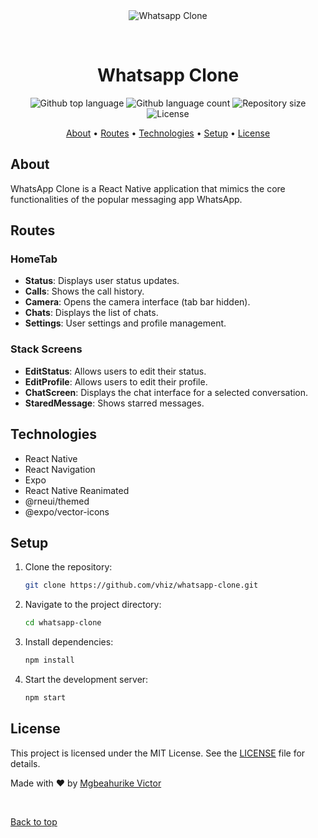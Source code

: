 <div align="center" id="top"> 
  <img src="https://i.pinimg.com/736x/bf/8a/76/bf8a76719f900b8757154eb3cfbc844a.jpg" alt="Whatsapp Clone" />

&#xa0;

  <!-- <a href="https://whatsappclone.netlify.app">Demo</a> -->
</div>

<h1 align="center">Whatsapp Clone</h1>

<p align="center">
  <img alt="Github top language" src="https://img.shields.io/github/languages/top/vhiz/whatsapp-clone?color=56BEB8">

  <img alt="Github language count" src="https://img.shields.io/github/languages/count/vhiz/whatsapp-clone?color=56BEB8">

  <img alt="Repository size" src="https://img.shields.io/github/repo-size/vhiz/whatsapp-clone?color=56BEB8">

  <img alt="License" src="https://img.shields.io/github/license/vhiz/whatsapp-clone?color=56BEB8">

  <!-- <img alt="Github issues" src="https://img.shields.io/github/issues/vhiz/whatsapp-clone?color=56BEB8" /> -->

  <!-- <img alt="Github forks" src="https://img.shields.io/github/forks/vhiz/whatsapp-clone?color=56BEB8" /> -->
</p>

<p align="center">
  <a href="#about">About</a> •
  <a href="#routes">Routes</a> •
  <a href="#technologies">Technologies</a> •
  <a href="#setup">Setup</a> •
  <a href="#license">License</a>
</p>

## About

WhatsApp Clone is a React Native application that mimics the core functionalities of the popular messaging app WhatsApp.

## Routes

### HomeTab

- **Status**: Displays user status updates.
- **Calls**: Shows the call history.
- **Camera**: Opens the camera interface (tab bar hidden).
- **Chats**: Displays the list of chats.
- **Settings**: User settings and profile management.

### Stack Screens

- **EditStatus**: Allows users to edit their status.
- **EditProfile**: Allows users to edit their profile.
- **ChatScreen**: Displays the chat interface for a selected conversation.
- **StaredMessage**: Shows starred messages.

## Technologies

- React Native
- React Navigation
- Expo
- React Native Reanimated
- @rneui/themed
- @expo/vector-icons

## Setup

1. Clone the repository:
   ```sh
   git clone https://github.com/vhiz/whatsapp-clone.git
   ```
2. Navigate to the project directory:
   ```sh
   cd whatsapp-clone
   ```
3. Install dependencies:
   ```sh
   npm install
   ```
4. Start the development server:
   ```sh
   npm start
   ```

## License

This project is licensed under the MIT License. See the [LICENSE](LICENSE) file for details.

Made with :heart: by <a href="https://github.com/vhiz" target="_blank">Mgbeahurike Victor</a>

&#xa0;

<a href="#top">Back to top</a>
